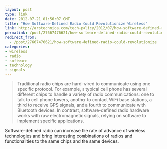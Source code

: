 ```yaml
---
layout: post
type: link
date: 2012-07-21 01:56:07 GMT
title: "How Software-Defined Radio Could Revolutionize Wireless"
link: http://arstechnica.com/tech-policy/2012/07/how-software-defined-radio-could-revolutionize-wireless/
permalink: /post/27667476621/how-software-defined-radio-could-revolutionize
redirect_from: 
  - /post/27667476621/how-software-defined-radio-could-revolutionize
categories:
- wireless
- radio
- software
- technology
- signals
---
```

<blockquote>Traditional radio chips are hard-wired to communicate using one specific protocol. For example, a typical cell phone has several different chips to handle a variety of radio communications: one to talk to cell phone towers, another to contact WiFi base stations, a third to receive GPS signals, and a fourth to communicate with Bluetooth devices. In contrast, software-defined radio hardware works with raw electromagnetic signals, relying on software to implement specific applications.</blockquote>
<p>Software-defined radio can increase the rate of advance of wireless technologies and bring interesting combinations of radios and functionalities to the same chips and the same devices.</p>